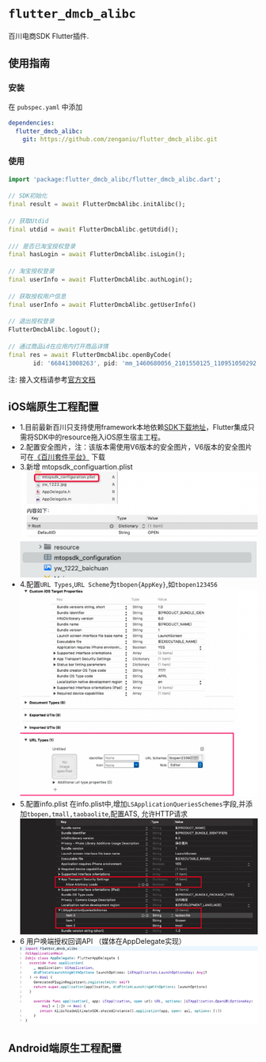# `flutter_dmcb_alibc`

百川电商SDK Flutter插件.

## 使用指南

### 安装
在 `pubspec.yaml` 中添加

```yaml
dependencies:
  flutter_dmcb_alibc:
    git: https://github.com/zenganiu/flutter_dmcb_alibc.git
```
### 使用
 ```dart
import 'package:flutter_dmcb_alibc/flutter_dmcb_alibc.dart';

// SDK初始化
final result = await FlutterDmcbAlibc.initAlibc();

// 获取Utdid
final utdid = await FlutterDmcbAlibc.getUtdid();

/// 是否已淘宝授权登录
final hasLogin = await FlutterDmcbAlibc.isLogin();

// 淘宝授权登录
final userInfo = await FlutterDmcbAlibc.authLogin();

// 获取授权用户信息
final userInfo = await FlutterDmcbAlibc.getUserInfo()

// 退出授权登录
FlutterDmcbAlibc.logout();

// 通过商品id在应用内打开商品详情
final res = await FlutterDmcbAlibc.openByCode(
        id: '668413008263', pid: 'mm_1460680056_2101550125_110951050292', relationId: '2763056884');
 ```    

注: 接入文档请参考[官方文档](https://open.taobao.com/docV3.htm?spm=a219a.7386797.0.0.3164669aY2U1pz&source=search&docId=118593&docType=1#5.2)
## iOS端原生工程配置

* 1.目前最新百川只支持使用framework本地依赖[SDK下载地址](http://baichuan-sdk-staged.cn-hangzhou.oss-pub.aliyun-inc.com/52/ios/5.0.0.8/AlibcTradeUltimateSDK_all_package.zip)，Flutter集成只需将SDK中的resource拖入iOS原生宿主工程。
* 2.配置安全图片，注：该版本需使用V6版本的安全图片，V6版本的安全图片可在[《百川套件平台》](https://suite.baichuan.taobao.com/?spm=a219a.15212433.0.0.1ba0669aPCREYJ#/index) 下载
* 3.新增 mtopsdk_configuartion.plist
![](docs/img_2.png)
![](docs/img_1.png)
* 4.配置`URL Types`,`URL Scheme`为`tbopen{AppKey}`,如`tbopen123456`
 ![](docs/img_3.png)
* 5.配置info.plist
  在info.plist中,增加`LSApplicationQueriesSchemes`字段,并添加`tbopen,tmall,taobaolite`,配置ATS, 允许HTTP请求
   ![](docs/img_4.png)
* 6 用户唤端授权回调API （媒体在AppDelegate实现）
  ![](docs/img_5.png)
  
  
## Android端原生工程配置

